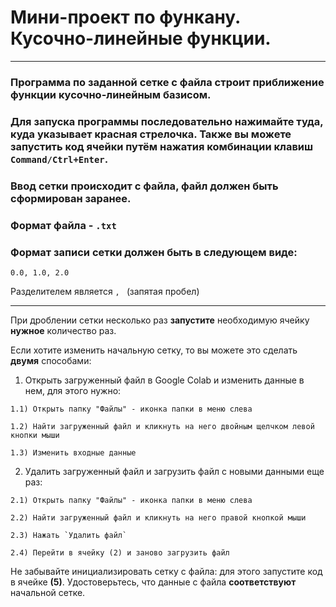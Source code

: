 # Мини-проект по функану. Кусочно-линейные функции.
---
### Программа по заданной сетке с файла строит приближение функции кусочно-линейным базисом.
### Для запуска программы **последовательно** нажимайте туда, куда **указывает** красная стрелочка. Также вы можете запустить код ячейки путём нажатия комбинации клавиш ```Command/Ctrl+Enter```.
### Ввод сетки происходит с **файла**, файл должен быть сформирован **заранее**.
### Формат файла - ```.txt```
### Формат записи сетки должен быть в следующем виде: 
 
```
0.0, 1.0, 2.0
```
Разделителем является ```, ``` (запятая пробел)
 
---
При дроблении сетки несколько раз **запустите** необходимую ячейку **нужное** количество раз.
 
Если хотите изменить начальную сетку, то вы можете это сделать **двумя** способами:
 
  1) Открыть загруженный файл в Google Colab и изменить данные в нем, для этого нужно:
    
    1.1) Открыть папку "Файлы" - иконка папки в меню слева
    
    1.2) Найти загруженный файл и кликнуть на него двойным щелчком левой кнопки мыши
 
    1.3) Изменить входные данные
 
  2) Удалить загруженный файл и загрузить файл с новыми данными еще раз:
    
    2.1) Открыть папку "Файлы" - иконка папки в меню слева
    
    2.2) Найти загруженный файл и кликнуть на него правой кнопкой мыши
 
    2.3) Нажать `Удалить файл`
 
    2.4) Перейти в ячейку (2) и заново загрузить файл
 
Не забывайте инициализировать сетку с файла: для этого запустите код в ячейке **(5)**. Удостоверьтесь, что данные с файла **соответствуют** начальной сетке.
